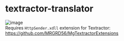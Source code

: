 # textractor-translator

![image](https://user-images.githubusercontent.com/35491968/205514998-f00fcb94-93c9-4bfd-8b73-bbbce2f1ee15.png)  
Requires `HttpSender.xdll` extension for Textractor: https://github.com/MRGRD56/MgTextractorExtensions
